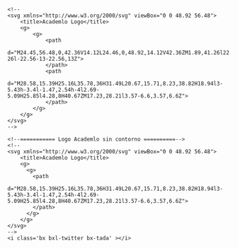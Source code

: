 <!--========== Logo Academlo con contorno ==========-->
    <!-- 
    <svg xmlns="http://www.w3.org/2000/svg" viewBox="0 0 48.92 56.48">
        <title>Academlo Logo</title>
        <g>
            <g>
                <path
                d="M24.45,56.48,0,42.36V14.12L24.46,0,48.92,14.12V42.36ZM1.89,41.26l22.56,13L47,41.26v-26l-22.56-13-22.56,13Z">
                </path>
                <path
                d="M28.58,15.39H25.16L35.78,36H31.49L20.67,15.71,8.23,38.82H18.94l3-5.43h-3.4l-1.47,2.54h-4l2.69-5.09H25.85l4.28,8H40.67ZM17.23,28.21l3.57-6.6,3.57,6.6Z">
                </path>
            </g>
        </g>
    </svg>
    -->

    <!--=========== Logo Academlo sin contorno ==========-->
    <!--
    <svg xmlns="http://www.w3.org/2000/svg" viewBox="0 0 48.92 56.48">
        <title>Academlo Logo</title>
        <g>
          <g>
            <path
              d="M28.58,15.39H25.16L35.78,36H31.49L20.67,15.71,8.23,38.82H18.94l3-5.43h-3.4l-1.47,2.54h-4l2.69-5.09H25.85l4.28,8H40.67ZM17.23,28.21l3.57-6.6,3.57,6.6Z">
            </path>
          </g>
        </g>
    </svg>
    -->
    <i class='bx bxl-twitter bx-tada' ></i>